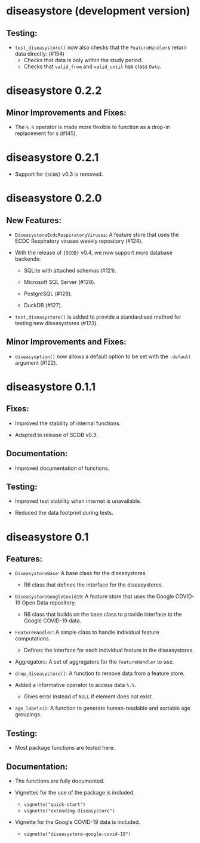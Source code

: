 # diseasystore (development version)

## Testing:

* `test_diseasystore()` now also checks that the `FeatureHandler`s return data directly: (#154)
  * Checks that data is only within the study period.
  * Checks that `valid_from` and `valid_until` has class `Date`.


# diseasystore 0.2.2

## Minor Improvements and Fixes:

* The `%.%` operator is made more flexible to function as a drop-in replacement for `$` (#145).


# diseasystore 0.2.1

* Support for `{SCDB}` v0.3 is removed.


# diseasystore 0.2.0

## New Features:

* `DiseasystoreEcdcRespiratoryViruses`: A feature store that uses the ECDC Respiratory viruses weekly repository (#124).

* With the release of `{SCDB}` v0.4, we now support more database backends:

  * SQLite with attached schemas (#121).

  * Microsoft SQL Server (#128).

  * PostgreSQL (#128).

  * DuckDB (#127).

* `test_diseasystore()` is added to provide a standardised method for testing new diseasystores (#123).

## Minor Improvements and Fixes:

* `diseasyoption()` now allows a default option to be set with the `.default` argument (#122).


# diseasystore 0.1.1

## Fixes:

* Improved the stability of internal functions.

* Adapted to release of SCDB v0.3.

## Documentation:

* Improved documentation of functions.

## Testing:

* Improved test stability when internet is unavailable.

* Reduced the data footprint during tests.


# diseasystore 0.1

## Features:

* `DiseasystoreBase`: A base class for the diseasystores.
  * R6 class that defines the interface for the diseasystores.

* `DiseasystoreGoogleCovid19`: A feature store that uses the Google COVID-19 Open Data repository.
  * R6 class that builds on the base class to provide interface to the Google COVID-19 data.

* `FeatureHandler`: A simple class to handle individual feature computations.
  * Defines the interface for each individual feature in the diseasystores.

* Aggregators: A set of aggregators for the `FeatureHandler` to use.

* `drop_diseasystore()`: A function to remove data from a feature store.

* Added a informative operator to access data `%.%`.
  * Gives error instead of `NULL` if element does not exist.

* `age_labels()`: A function to generate human-readable and sortable age groupings.

## Testing:

* Most package functions are tested here.

## Documentation:

* The functions are fully documented.

* Vignettes for the use of the package is included.
  - `vignette("quick-start")`
  - `vignette("extending-diseasystore")`

* Vignette for the Google COVID-19 data is included.
  * `vignette("diseasystore-google-covid-19")`
